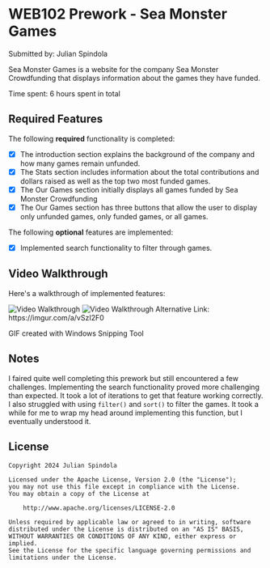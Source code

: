 # WEB102 Prework - Sea Monster Games

Submitted by: Julian Spindola

Sea Monster Games is a website for the company Sea Monster Crowdfunding that displays information about the games they have funded.

Time spent: 6 hours spent in total

## Required Features

The following **required** functionality is completed:

* [x] The introduction section explains the background of the company and how many games remain unfunded.
* [x] The Stats section includes information about the total contributions and dollars raised as well as the top two most funded games.
* [x] The Our Games section initially displays all games funded by Sea Monster Crowdfunding
* [x] The Our Games section has three buttons that allow the user to display only unfunded games, only funded games, or all games.

The following **optional** features are implemented:

* [x] Implemented search functionality to filter through games.

## Video Walkthrough

Here's a walkthrough of implemented features:

<img src='https://imgur.com/a/vSzI2F0' title='Video Walkthrough' width='' alt='Video Walkthrough' />

<img src='https://i.imgur.com/zlbMd71.gif' title='Video Walkthrough' width='' alt='Video Walkthrough' />
Alternative Link: https://imgur.com/a/vSzI2F0

<!-- Replace this with whatever GIF tool you used! -->
GIF created with Windows Snipping Tool
<!-- Recommended tools:
[Kap](https://getkap.co/) for macOS
[ScreenToGif](https://www.screentogif.com/) for Windows
[peek](https://github.com/phw/peek) for Linux. -->

## Notes

I faired quite well completing this prework but still encountered a few challenges. Implementing the search functionality proved more challenging than expected. It took a lot of iterations to get that feature working correctly. I also struggled with using `filter()` and `sort()` to filter the games. It took a while for me to wrap my head around implementing this function, but I eventually understood it. 

## License

    Copyright 2024 Julian Spindola

    Licensed under the Apache License, Version 2.0 (the "License");
    you may not use this file except in compliance with the License.
    You may obtain a copy of the License at

        http://www.apache.org/licenses/LICENSE-2.0

    Unless required by applicable law or agreed to in writing, software
    distributed under the License is distributed on an "AS IS" BASIS,
    WITHOUT WARRANTIES OR CONDITIONS OF ANY KIND, either express or implied.
    See the License for the specific language governing permissions and
    limitations under the License.
